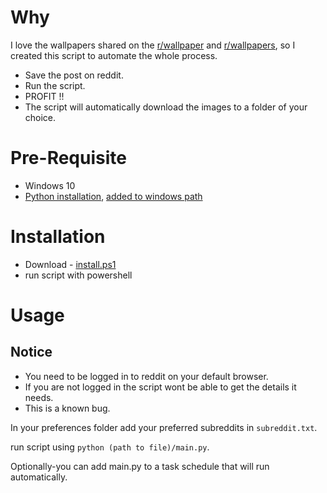 # Why
I love the wallpapers shared on the [r/wallpaper](https://www.reddit.com/r/wallpaper/) and [r/wallpapers](https://www.reddit.com/r/wallpapers/), so I created this script to automate the whole process.

* Save the post on reddit.
* Run the script.
* PROFIT !!
* The script will automatically download the images to a folder of your choice.

# Pre-Requisite
* Windows 10
* [Python installation](https://www.tutorialspoint.com/how-to-install-python-in-windows), [added to windows path](https://datatofish.com/add-python-to-windows-path/)


# Installation
* Download - [install.ps1](https://github.com/RA341/reddit-image-downloader/releases/download/v1.0.0/install.ps1)
* run script with powershell


# Usage

## Notice
* You need to be logged in to reddit on your default browser.
* If you are not logged in the script wont be able to get the details it needs.
* This is a known bug.

In your preferences folder add your preferred subreddits in ```subreddit.txt```.

run script using ```python (path to file)/main.py```.

Optionally-you can add main.py to a task schedule that will run automatically.

